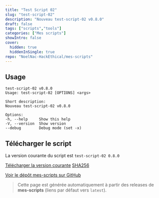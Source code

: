 ```yaml
---
title: "Test Script 02"
slug: "test-script-02"
description: "Nouveau test-script-02 v0.8.0"
draft: false
tags: ["scripts","tools"]
categories: ["Mes scripts"]
showIntro: false
cover:
  hidden: true
  hiddenInSingle: true
repo: "NoelNac-HackEthical/mes-scripts"
---
```


## Usage

```
test-script-02 v0.8.0
Usage: test-script-02 [OPTIONS] <args>

Short description:
Nouveau test-script-02 v0.8.0

Options:
-h, --help     Show this help
-V, --version  Show version
--debug        Debug mode (set -x)
```

## Télécharger le script

<p class="version-line">
  La version courante du script est <code>test-script-02 0.8.0</code>
</p>

<div class="dl-row">
  <a href="https://github.com/NoelNac-HackEthical/mes-scripts/releases/latest/download/test-script-02" class="he-btn he-btn--neutral">Télécharger la version courante</a>
  <a href="https://github.com/NoelNac-HackEthical/mes-scripts/releases/latest/download/test-script-02.sha256" class="he-btn he-btn--sm he-btn--neutral">SHA256</a>
</div>

<p><a href="https://github.com/NoelNac-HackEthical/mes-scripts">Voir le dépôt mes-scripts sur GitHub</a></p>

> Cette page est générée automatiquement à partir des releases de **mes-scripts** (liens par défaut vers `latest`).
